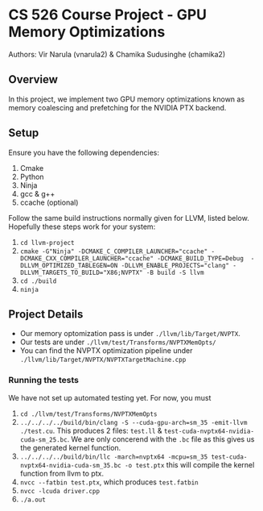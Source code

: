 # CS 526 Course Project - GPU Memory Optimizations
Authors: Vir Narula (vnarula2) & Chamika Sudusinghe (chamika2)

## Overview
In this project, we implement two GPU memory optimizations known as memory coalescing and prefetching for the NVIDIA PTX backend.

## Setup
Ensure you have the following dependencies:
1. Cmake
2. Python
3. Ninja
4. gcc & g++
5. ccache (optional)

Follow the same build instructions normally given for LLVM, listed below. Hopefully these steps work for your system:

1. `cd llvm-project`
2. `cmake -G"Ninja" -DCMAKE_C_COMPILER_LAUNCHER="ccache" -DCMAKE_CXX_COMPILER_LAUNCHER="ccache" -DCMAKE_BUILD_TYPE=Debug  -DLLVM_OPTIMIZED_TABLEGEN=ON -DLLVM_ENABLE_PROJECTS="clang" -DLLVM_TARGETS_TO_BUILD="X86;NVPTX" -B build -S llvm`
3. `cd ./build`
4. `ninja`

## Project Details

- Our memory optomization pass is under `./llvm/lib/Target/NVPTX`.
- Our tests are under `./llvm/test/Transforms/NVPTXMemOpts/`
- You can find the NVPTX optimization pipeline under `./llvm/lib/Target/NVPTX/NVPTXTargetMachine.cpp`

### Running the tests
We have not set up automated testing yet. For now, you must
1. `cd ./llvm/test/Transforms/NVPTXMemOpts`
2. `../../../../build/bin/clang -S --cuda-gpu-arch=sm_35 -emit-llvm ./test.cu`.
This produces 2 files: `test.ll` & `test-cuda-nvptx64-nvidia-cuda-sm_25.bc`. We are only concerend with the `.bc` file as this gives us the generated kernel function.
3. `../../../../build/bin/llc -march=nvptx64 -mcpu=sm_35 test-cuda-nvptx64-nvidia-cuda-sm_35.bc -o test.ptx` this will compile the kernel function from llvm to ptx.
4. `nvcc --fatbin test.ptx`, which produces `test.fatbin`
5. `nvcc -lcuda driver.cpp`
6. `./a.out`





